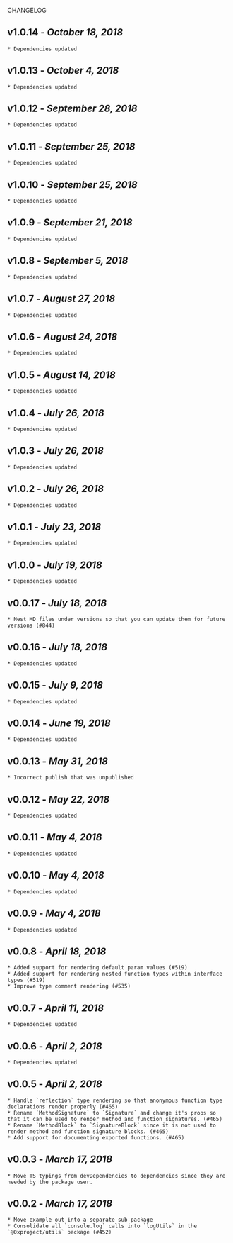<!--
changelogUtils.file is auto-generated using the monorepo-scripts package. Don't edit directly.
Edit the package's CHANGELOG.json file only.
-->

CHANGELOG

## v1.0.14 - _October 18, 2018_

    * Dependencies updated

## v1.0.13 - _October 4, 2018_

    * Dependencies updated

## v1.0.12 - _September 28, 2018_

    * Dependencies updated

## v1.0.11 - _September 25, 2018_

    * Dependencies updated

## v1.0.10 - _September 25, 2018_

    * Dependencies updated

## v1.0.9 - _September 21, 2018_

    * Dependencies updated

## v1.0.8 - _September 5, 2018_

    * Dependencies updated

## v1.0.7 - _August 27, 2018_

    * Dependencies updated

## v1.0.6 - _August 24, 2018_

    * Dependencies updated

## v1.0.5 - _August 14, 2018_

    * Dependencies updated

## v1.0.4 - _July 26, 2018_

    * Dependencies updated

## v1.0.3 - _July 26, 2018_

    * Dependencies updated

## v1.0.2 - _July 26, 2018_

    * Dependencies updated

## v1.0.1 - _July 23, 2018_

    * Dependencies updated

## v1.0.0 - _July 19, 2018_

    * Dependencies updated

## v0.0.17 - _July 18, 2018_

    * Nest MD files under versions so that you can update them for future versions (#844)

## v0.0.16 - _July 18, 2018_

    * Dependencies updated

## v0.0.15 - _July 9, 2018_

    * Dependencies updated

## v0.0.14 - _June 19, 2018_

    * Dependencies updated

## v0.0.13 - _May 31, 2018_

    * Incorrect publish that was unpublished

## v0.0.12 - _May 22, 2018_

    * Dependencies updated

## v0.0.11 - _May 4, 2018_

    * Dependencies updated

## v0.0.10 - _May 4, 2018_

    * Dependencies updated

## v0.0.9 - _May 4, 2018_

    * Dependencies updated

## v0.0.8 - _April 18, 2018_

    * Added support for rendering default param values (#519)
    * Added support for rendering nested function types within interface types (#519)
    * Improve type comment rendering (#535)

## v0.0.7 - _April 11, 2018_

    * Dependencies updated

## v0.0.6 - _April 2, 2018_

    * Dependencies updated

## v0.0.5 - _April 2, 2018_

    * Handle `reflection` type rendering so that anonymous function type declarations render properly (#465)
    * Rename `MethodSignature` to `Signature` and change it's props so that it can be used to render method and function signatures. (#465)
    * Rename `MethodBlock` to `SignatureBlock` since it is not used to render method and function signature blocks. (#465)
    * Add support for documenting exported functions. (#465)

## v0.0.3 - _March 17, 2018_

    * Move TS typings from devDependencies to dependencies since they are needed by the package user.

## v0.0.2 - _March 17, 2018_

    * Move example out into a separate sub-package
    * Consolidate all `console.log` calls into `logUtils` in the `@0xproject/utils` package (#452)

